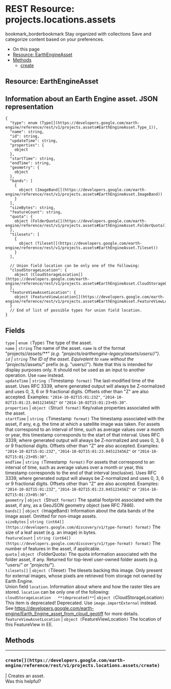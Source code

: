  
#  REST Resource: projects.locations.assets
bookmark_borderbookmark Stay organized with collections  Save and categorize content based on your preferences.
  * On this page
  * [Resource: EarthEngineAsset](https://developers.google.com/earth-engine/reference/rest/v1/projects.locations.assets#resource:-earthengineasset)
  * [Methods](https://developers.google.com/earth-engine/reference/rest/v1/projects.locations.assets#methods)
    * [create](https://developers.google.com/earth-engine/reference/rest/v1/projects.locations.assets#create)


## Resource: EarthEngineAsset
Information about an Earth Engine asset.
JSON representation  
---  
```
{
  "type": enum (Type[](https://developers.google.com/earth-engine/reference/rest/v1/projects.assets#EarthEngineAsset.Type_1)),
  "name": string,
  "id": string,
  "updateTime": string,
  "properties": {
    object
  },
  "startTime": string,
  "endTime": string,
  "geometry": {
    object
  },
  "bands": [
    {
      object (ImageBand[](https://developers.google.com/earth-engine/reference/rest/v1/projects.assets#EarthEngineAsset.ImageBand))
    }
  ],
  "sizeBytes": string,
  "featureCount": string,
  "quota": {
    object (FolderQuota[](https://developers.google.com/earth-engine/reference/rest/v1/projects.assets#EarthEngineAsset.FolderQuota))
  },
  "tilesets": [
    {
      object (Tileset[](https://developers.google.com/earth-engine/reference/rest/v1/projects.assets#EarthEngineAsset.Tileset))
    }
  ],

  // Union field location can be only one of the following:
  "cloudStorageLocation": {
    object (CloudStorageLocation[](https://developers.google.com/earth-engine/reference/rest/v1/projects.assets#EarthEngineAsset.CloudStorageLocation))
  },
  "featureViewAssetLocation": {
    object (FeatureViewLocation[](https://developers.google.com/earth-engine/reference/rest/v1/projects.assets#EarthEngineAsset.FeatureViewLocation))
  }
  // End of list of possible types for union field location.
}
```
  
Fields  
---  
`type` |  `enum (`Type[](https://developers.google.com/earth-engine/reference/rest/v1/projects.assets#EarthEngineAsset.Type_1)`)` The type of the asset.  
`name` |  `string` The name of the asset. `name` is of the format "projects/*/assets/**" (e.g. "projects/earthengine-legacy/assets/users//").  
`id` |  `string` The ID of the asset. Equivalent to `name` without the "projects/*/assets/" prefix (e.g. "users//"). Note that this is intended for display purposes only. It should not be used as an input to another operation. Use `name` instead.  
`updateTime` |  `string (`Timestamp[](https://protobuf.dev/reference/protobuf/google.protobuf/#timestamp)` format)` The last-modified time of the asset. Uses RFC 3339, where generated output will always be Z-normalized and uses 0, 3, 6 or 9 fractional digits. Offsets other than "Z" are also accepted. Examples: `"2014-10-02T15:01:23Z"`, `"2014-10-02T15:01:23.045123456Z"` or `"2014-10-02T15:01:23+05:30"`.  
`properties` |  `object (`Struct[](https://protobuf.dev/reference/protobuf/google.protobuf/#struct)` format)` Key/value properties associated with the asset.  
`startTime` |  `string (`Timestamp[](https://protobuf.dev/reference/protobuf/google.protobuf/#timestamp)` format)` The timestamp associated with the asset, if any, e.g. the time at which a satellite image was taken. For assets that correspond to an interval of time, such as average values over a month or year, this timestamp corresponds to the start of that interval. Uses RFC 3339, where generated output will always be Z-normalized and uses 0, 3, 6 or 9 fractional digits. Offsets other than "Z" are also accepted. Examples: `"2014-10-02T15:01:23Z"`, `"2014-10-02T15:01:23.045123456Z"` or `"2014-10-02T15:01:23+05:30"`.  
`endTime` |  `string (`Timestamp[](https://protobuf.dev/reference/protobuf/google.protobuf/#timestamp)` format)` For assets that correspond to an interval of time, such as average values over a month or year, this timestamp corresponds to the end of that interval (exclusive). Uses RFC 3339, where generated output will always be Z-normalized and uses 0, 3, 6 or 9 fractional digits. Offsets other than "Z" are also accepted. Examples: `"2014-10-02T15:01:23Z"`, `"2014-10-02T15:01:23.045123456Z"` or `"2014-10-02T15:01:23+05:30"`.  
`geometry` |  `object (`Struct[](https://protobuf.dev/reference/protobuf/google.protobuf/#struct)` format)` The spatial footprint associated with the asset, if any, as a GeoJSON geometry object (see RFC 7946).  
`bands[]` |  `object (`ImageBand[](https://developers.google.com/earth-engine/reference/rest/v1/projects.assets#EarthEngineAsset.ImageBand)`)` Information about the data bands of the image asset. Omitted for non-image assets.  
`sizeBytes` |  `string (int64[](https://developers.google.com/discovery/v1/type-format) format)` The size of a leaf asset (e.g. an image) in bytes.  
`featureCount` |  `string (int64[](https://developers.google.com/discovery/v1/type-format) format)` The number of features in the asset, if applicable.  
`quota` |  `object (`FolderQuota[](https://developers.google.com/earth-engine/reference/rest/v1/projects.assets#EarthEngineAsset.FolderQuota)`)` The quota information associated with the folder asset, if any. Returned for top-level user-owned folder assets (e.g. "users/*" or "projects/*").  
`tilesets[]` |  `object (`Tileset[](https://developers.google.com/earth-engine/reference/rest/v1/projects.assets#EarthEngineAsset.Tileset)`)` The tilesets backing this image. Only present for external images, whose pixels are retrieved from storage not owned by Earth Engine.  
Union field `location`. Information about where and how the raster tiles are stored. `location` can be only one of the following:  
`cloudStorageLocation  
**(deprecated)**`|  `object (`CloudStorageLocation[](https://developers.google.com/earth-engine/reference/rest/v1/projects.assets#EarthEngineAsset.CloudStorageLocation)`)` This item is deprecated! Deprecated. Use `image.importExternal` instead. See <https://developers.google.com/earth-engine/Earth_Engine_asset_from_cloud_geotiff> for more details.  
`featureViewAssetLocation` |  `object (`FeatureViewLocation[](https://developers.google.com/earth-engine/reference/rest/v1/projects.assets#EarthEngineAsset.FeatureViewLocation)`)` The location of this FeatureView in EE.  
## Methods  
---  
### `create[](https://developers.google.com/earth-engine/reference/rest/v1/projects.locations.assets/create)`
|  Creates an asset.  
Was this helpful?

